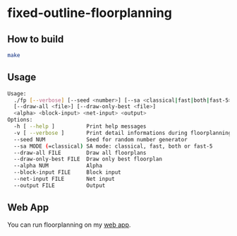 # fixed-outline-floorplanning

## How to build

```sh
make
```

## Usage

```sh
Usage:
  ./fp [--verbose] [--seed <number>] [--sa <classical|fast|both|fast-5>]
  [--draw-all <file>] [--draw-only-best <file>]
  <alpha> <block-input> <net-input> <output>
Options:
  -h [ --help ]          Print help messages
  -v [ --verbose ]       Print detail informations during floorplanning
  --seed NUM             Seed for random number generator
  --sa MODE (=classical) SA mode: classical, fast, both or fast-5
  --draw-all FILE        Draw all floorplans
  --draw-only-best FILE  Draw only best floorplan
  --alpha NUM            Alpha
  --block-input FILE     Block input
  --net-input FILE       Net input
  --output FILE          Output
```

## Web App

You can run floorplanning on my [web app](https://b-star-tree.yhchang.me).
